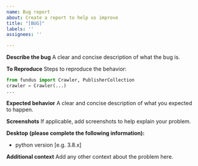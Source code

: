 ```yaml
---
name: Bug report
about: Create a report to help us improve
title: "[BUG]"
labels: ''
assignees: ''

---
```


**Describe the bug**
A clear and concise description of what the bug is.

**To Reproduce**
Steps to reproduce the behavior:
```python
from fundus import Crawler, PublisherCollection
crawler = Crawler(...)
...
```

**Expected behavior**
A clear and concise description of what you expected to happen.

**Screenshots**
If applicable, add screenshots to help explain your problem.

**Desktop (please complete the following information):**
 - python version [e.g. 3.8.x]

**Additional context**
Add any other context about the problem here.
